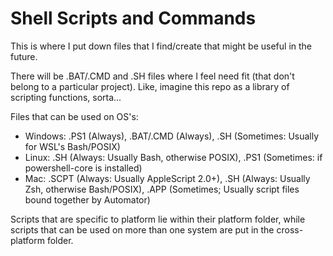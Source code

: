 # Shell Scripts and Commands
This is where I put down files that I find/create that might be useful in the future.

There will be .BAT/.CMD and .SH files where I feel need fit (that don't belong to a particular project). Like, imagine this repo as a library of scripting functions, sorta...

Files that can be used on OS's:
- Windows: .PS1 (Always), .BAT/.CMD (Always), .SH (Sometimes: Usually for WSL's Bash/POSIX)
- Linux: .SH (Always: Usually Bash, otherwise POSIX), .PS1 (Sometimes: if powershell-core is installed)
- Mac: .SCPT (Always: Usually AppleScript 2.0+), .SH (Always: Usually Zsh, otherwise Bash/POSIX), .APP (Sometimes; Usually script files bound together by Automator)

Scripts that are specific to platform lie within their platform folder, while scripts that can be used on more than one system are put in the cross-platform folder.
